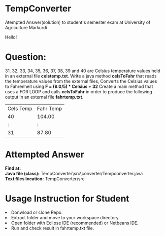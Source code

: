 # TempConverter
Atempted Answer(solution) to student's semester exam at University of Agriculture Markurdi

Hello!

# Question:
31, 32, 33, 34, 35, 36, 37, 38, 39 and 40 are Celsius temperature values held in an external file <b>celstemp.txt</b>.
Write a java method <b>celsToFahr</b> that reads the temperature values from the external files,
Converts the Celsius values to Fahrenheit using <b>F = (9.0/5) * Celsius + 32</b> 
Create a main method that uses a FOR LOOP and calls <b>celsToFahr</b> in order to produce the following output in an 
external file <b>fahrtemp.txt</b>.

<table>
<tr><td>Cels Temp</td>       <td>Fahr Temp</td></tr>
<tr><td>40</td>  	           <td>104.00</td></tr>
<tr><td>:</td>               <td>:</td></tr>
<tr><td>31</td>              <td>87.80</td></tr>
</table>

# Attempted Answer
<b>Find at:</b> <br>
<b>Java file (class):</b> TempConverter\src\converter/Tempconverter.java<br>
<b>Text files location:</b> TempConverter\src

# Usage Instruction for Student
<li>Donwload or clone Repo.</li>
<li>Extract folder and move to your workspace directory. </li>
<li>Open folder with Eclipse IDE (recommended) or Netbeans IDE.</li>
<li>Run and check result in fahrtemp.txt file.</li>
